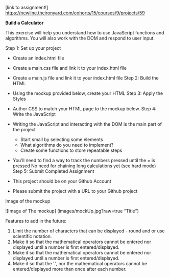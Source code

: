 [link to assignment!] https://newline.theironyard.com/cohorts/15/courses/9/projects/59

**Build a Calculator**  

This exercise will help you understand how to use JavaScript functions and algorithms. You will also work with the DOM and respond to user input.

Step 1: Set up your project

* Create an index.html file
* Create a main.css file and link it to your index.html file
* Create a main.js file and link it to your index.html file
Step 2: Build the HTML

* Using the mockup provided below, create your HTML
Step 3: Apply the Styles

* Author CSS to match your HTML page to the mockup below.
Step 4: Write the JavaScript

* Writing the JavaScript and interacting with the DOM is the main part of the project
  * Start small by selecting some elements
  * What algorithms do you need to implement?
  * Create some functions to store repeatable steps
* You'll need to find a way to track the numbers pressed until the = is pressed
No need for chaining long calculations yet (see hard mode)
Step 5: Submit Completed Assignment

* This project should be on your Github Account
* Please submit the project with a URL to your Github project

Image of the mockup
<!-- ![Image of The mockup] images/mockUp.jpg -->

<!-- NOTE: if the above does not work try -->
![Image of The mockup] (images/mockUp.jpg?raw=true "Title")

Features to add in the future:
1. Limit the number of characters that can be displayed - round and or use scientific notation.
2. Make it so that the mathematical operators cannot be entered nor displayed until a number is first entered/displayed.
3. Make it so that the mathematical operators cannot be entered nor displayed until a number is first entered/displayed.
4. Make it so that the '.', nor the mathematical operators cannot be entered/displayed more than once after each number.
